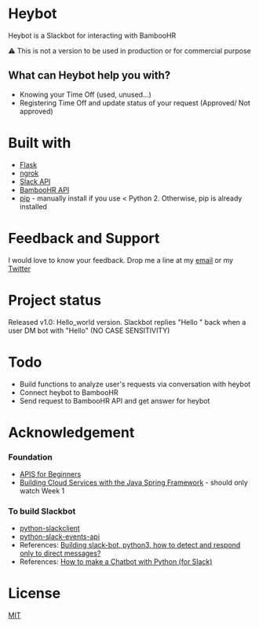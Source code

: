 <h1>Heybot</h1>
<p>Heybot is a Slackbot for interacting with BambooHR</p>
<p>⚠️ This is not a version to be used in production or for commercial purpose</p>
<h2>What can Heybot help you with?</h2>
<ul>
  <li>Knowing your Time Off (used, unused...)</li>
  <li>Registering Time Off and update status of your request (Approved/ Not approved)</li>
</ul>

<h1>Built with</h1>
<ul>
  <li><a href="https://flask.palletsprojects.com/en/1.1.x/installation/#python-version">Flask</a></li>
  <li><a href="https://ngrok.com//">ngrok</a></li>
  <li><a href="https://api.slack.com/">Slack API</a></li>
  <li><a href="https://documentation.bamboohr.com/docs">BambooHR API</a></li>
  <li><a href="https://pip.pypa.io/en/stable/installing/">pip</a> - manually install if you use < Python 2. Otherwise, pip is already installed</li>
</ul>

<h1>Feedback and Support</h1>
<p>I would love to know your feedback. Drop me a line at my <a href="mailto:phoebe.ngsyd@gmail.com" >email</a> or my <a href="https://twitter.com/PhoebeNgg">Twitter</a></p>

<h1>Project status</h1>
<p>Released v1.0: Hello_world version. Slackbot replies "Hello <user>" back when a user DM bot with "Hello" (NO CASE SENSITIVITY)</p>

<h1>Todo</h1>
<ul>
  <li>Build functions to analyze user's requests via conversation with heybot</li>
  <li>Connect heybot to BambooHR</li>
  <li>Send request to BambooHR API and get answer for heybot</li>
</ul>

<h1>Acknowledgement</h1>
<h3>Foundation</h3>
<ul>
  <li><a href="https://www.freecodecamp.org/news/apis-for-beginners-full-course/">APIS for Beginners</a></li>
  <li><a href="https://www.coursera.org/learn/cloud-services-java-spring-framework/home/week/1">Building Cloud Services with the Java Spring Framework</a> - should only watch Week 1</li>
</ul>
<h3>To build Slackbot</h3>
<ul>
  <li><a href="https://github.com/slackapi/python-slackclient/tree/main/tutorial">python-slackclient</a></li>
  <li><a href="https://github.com/slackapi/python-slack-events-api">python-slack-events-api</a></li>
  <li>References: <a href="https://www.reddit.com/r/Slack/comments/dx9993/building_slackbot_python3_how_to_detect_and/">Building slack-bot, python3, how to detect and respond only to direct messages?</a></li>
  <li>References: <a href="https://medium.com/@nidhog/how-to-make-a-chatbot-on-slack-with-python-82015517f19c">How to make a Chatbot with Python (for Slack)</a></li>
</ul>

<h1>License</h1>
<a href="https://choosealicense.com/licenses/mit/">MIT</a>
